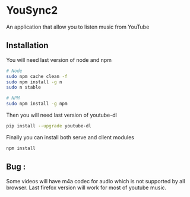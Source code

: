 # YouSync2
An application that allow you to listen music from YouTube

## Installation
You will need last version of node and npm

```bash
# Node
sudo npm cache clean -f
sudo npm install -g n
sudo n stable

# NPM
sudo npm install -g npm
```

Then you will need last version of youtube-dl

```bash
pip install --upgrade youtube-dl
```


Finally you can install both serve and client modules

```bash
npm install
```

## Bug :
Some videos will have m4a codec for audio which is not supported by all browser.
Last firefox version will work for most of youtube music.
